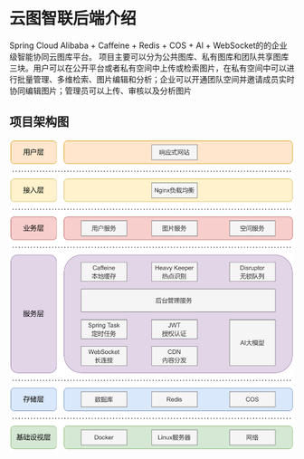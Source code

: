 # 云图智联后端介绍
Spring Cloud Alibaba + Caffeine + Redis + COS + Al + WebSocket的的企业级智能协同云图库平台。
项目主要可以分为公共图库、私有图库和团队共享图库三块。用户可以在公开平台或者私有空间中上传或检索图片，在私有空间中可以进行批量管理、多维检索、图片编辑和分析；企业可以开通团队空间并邀请成员实时协同编辑图片；管理员可以上传、审核以及分析图片
## 项目架构图
<img src="img/backend-framework.png">
